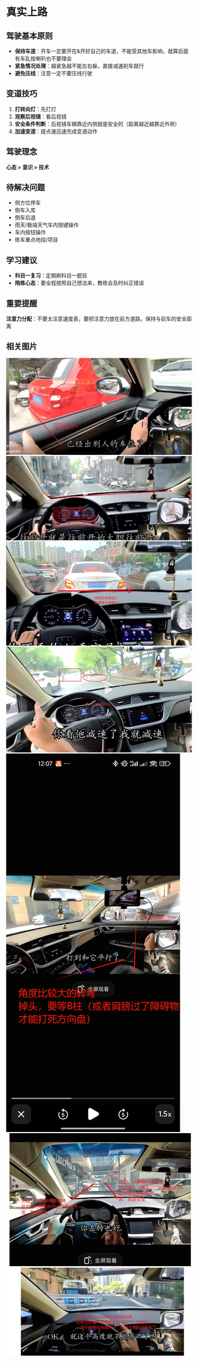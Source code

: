 # 真实上路

## 驾驶基本原则
- **保持车道**：开车一定要开在&开好自己的车道，不能受其他车影响，就算后面有车乱按喇叭也不要理会
- **紧急情况处理**：越紧急越不能左右躲，直接减速刹车就行
- **避免压线**：注意一定不要压线行驶

## 变道技巧
1. **打转向灯**：先打灯
2. **观察后视镜**：看后视镜
3. **安全条件判断**：后视镜车辆靠近内侧就是安全的（距离越近越靠近外侧）
4. **加速变道**：提点速迅速完成变道动作

## 驾驶理念
**心态 > 意识 > 技术**

## 待解决问题
- 侧方位停车
- 倒车入库
- 倒车后退
- 雨天/极端天气车内按键操作
- 车内按钮操作
- 练车重点地段/项目

## 学习建议
- **科目一复习**：定期刷科目一题目
- **陪练心态**：要全程按照自己想法来，教练会及时纠正错误

## 重要提醒
**注意力分配**：不要太注意速度表，要把注意力放在前方道路，保持与前车的安全距离

## 相关图片
![驾驶图片1](./images/Snipaste_2025-08-31_16-58-32.png)
![驾驶图片2](./images/Snipaste_2025-08-31_17-11-34.png)
![驾驶图片3](./images/Snipaste_2025-09-01_23-04-16.png)
![驾驶图片4](./images/Snipaste_2025-09-02_23-11-07.png)
![驾驶图片5](./images/微信图片_20250827232833.png)
![驾驶图片6](./images/微信图片_20250827232839.png)
![驾驶图片7](./images/微信图片_20250827232842.png)